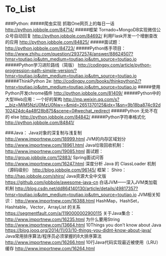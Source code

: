 # To_List

###Python:
	#####爬虫实现
	抓取One网页上的每日一话
		http://python.jobbole.com/84714/
	#####框架
	Tornado+MongoDB实现微信公众号自动回复
		http://python.jobbole.com/84692/
	利用Flask开发一个增删查改的应用
		http://python.jobbole.com/84825/
	#####面试题：
	http://python.jobbole.com/84723/
	#####Python练手项目：
	http://www.zhihu.com/question/29372574/answer/88624507?hmsr=toutiao.io&utm_medium=toutiao.io&utm_source=toutiao.io
	#####Python学习进阶路线（简版）
	http://codingpy.com/article/python-progression-path-simple-version/?hmsr=toutiao.io&utm_medium=toutiao.io&utm_source=toutiao.io
	#####ThinkPython 2e:
	http://codingpy.com/books/thinkpython2/?hmsr=toutiao.io&utm_medium=toutiao.io&utm_source=toutiao.io
	#####使用Python开发chrome插件	
	http://python.jobbole.com/81409/
	#####Python中的大型Web应用：一个好的架构
	http://mp.weixin.qq.com/s?__biz=MjM5NzU0MzU0Nw==&mid=2651370125&idx=1&sn=9b18ba874c92d102424dc4a48f28b875&scene=0#wechat_redirect
	#####Python 无处不在的 else
	http://python.jobbole.com/84842/
	#####Python字符串格式化
	http://python.jobbole.com/84841/
	
###Java：
	Java对象的深复制与浅复制
		http://www.importnew.com/18999.html
	JVM的内存区域划分
		http://www.importnew.com/18961.html
	Java垃圾回收机制：
		http://www.importnew.com/19085.html
	面试题：
		http://group.jobbole.com/12883/
		Spring面试问答
			http://www.importnew.com/16247.html
	深度分析 Java 的 ClassLoader 机制（源码级别）
		http://blog.jobbole.com/96145/
	框架：
		Shiro：
			http://hao.jobbole.com/shiro/
	Java资源大全中文版
		https://github.com/jobbole/awesome-java-cn
	白话JVM——深入JVM类加载机制
		http://blog.csdn.net/dd864140130/article/details/49817357?hmsr=toutiao.io&utm_medium=toutiao.io&utm_source=toutiao.io
	JVM相关知识：
		http://www.importnew.com/16388.html
	HashMap，HashSet，Hashtable，Vector，ArrayList 的关系
		https://segmentfault.com/a/1190000002900115
	关于Java集合：
		http://www.importnew.com/16235.html
	为什么要用String
		http://www.importnew.com/13664.html
	10Things you don't know about Java
		https://blog.jooq.org/2014/11/03/10-things-you-didnt-know-about-java/
	Java常用排序算法/程序员必须掌握的8大排序算法
		http://www.importnew.com/16266.html
	10行Java代码实现最近被使用（LRU）缓存
		http://www.importnew.com/16264.html
